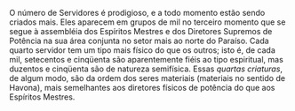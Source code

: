 O número de Servidores é prodigioso, e a todo momento estão sendo criados mais. Eles aparecem em grupos de mil no terceiro momento que se segue à assembléia dos Espíritos Mestres e dos Diretores Supremos de Potência na sua área conjunta no setor mais ao norte do Paraíso. Cada quarto servidor tem um tipo mais físico do que os outros; isto é, de cada mil, setecentos e cinqüenta são aparentemente fiéis ao tipo espiritual, mas duzentos e cinqüenta são de natureza semifísica. Essas *quartas criaturas*, de algum modo, são da ordem dos seres materiais (materiais no sentido de Havona), mais semelhantes aos diretores físicos de potência do que aos Espíritos Mestres.